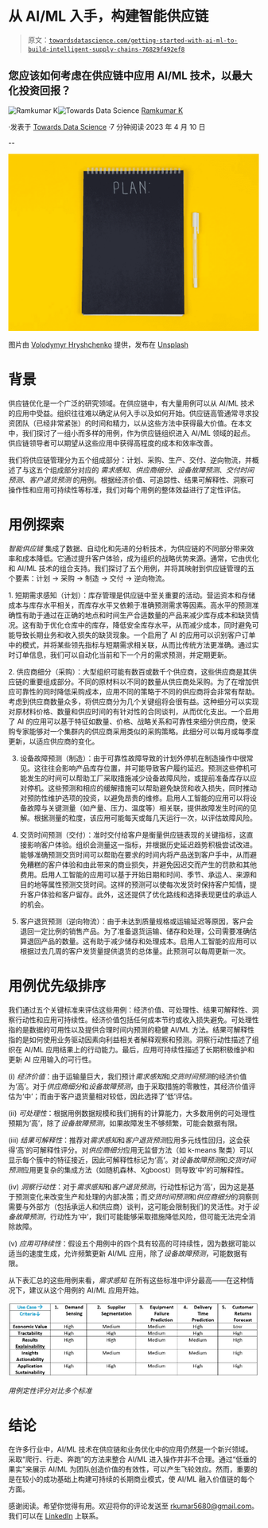 # 从 AI/ML 入手，构建智能供应链

> 原文：[`towardsdatascience.com/getting-started-with-ai-ml-to-build-intelligent-supply-chains-76829f492ef8`](https://towardsdatascience.com/getting-started-with-ai-ml-to-build-intelligent-supply-chains-76829f492ef8)

## 您应该如何考虑在供应链中应用 AI/ML 技术，以最大化投资回报？

[](https://medium.com/@rkumar5680?source=post_page-----76829f492ef8--------------------------------)![Ramkumar K](https://medium.com/@rkumar5680?source=post_page-----76829f492ef8--------------------------------)[](https://towardsdatascience.com/?source=post_page-----76829f492ef8--------------------------------)![Towards Data Science](https://towardsdatascience.com/?source=post_page-----76829f492ef8--------------------------------) [Ramkumar K](https://medium.com/@rkumar5680?source=post_page-----76829f492ef8--------------------------------)

·发表于 [Towards Data Science](https://towardsdatascience.com/?source=post_page-----76829f492ef8--------------------------------) ·7 分钟阅读·2023 年 4 月 10 日

--

![](img/5a0997ebe80ecd84f35d630b3272bda5.png)

图片由 [Volodymyr Hryshchenko](https://unsplash.com/@lunarts?utm_source=medium&utm_medium=referral) 提供，发布在 [Unsplash](https://unsplash.com/?utm_source=medium&utm_medium=referral)

# 背景

供应链优化是一个广泛的研究领域。在供应链中，有大量用例可以从 AI/ML 技术的应用中受益。组织往往难以确定从何入手以及如何开始。供应链高管通常寻求投资团队（已经非常紧张）的时间和精力，以从这些方法中获得最大价值。在本文中，我们探讨了一组小而多样的用例，作为供应链组织进入 AI/ML 领域的起点。供应链领导者可以期望从这些应用中获得高程度的成本和效率改善。

我们将供应链管理分为五个组成部分：计划、采购、生产、交付、逆向物流，并概述了与这五个组成部分对应的 *需求感知*、*供应商细分*、*设备故障预测*、*交付时间预测*、*客户退货预测* 的用例。根据经济价值、可追踪性、结果可解释性、洞察可操作性和应用可持续性等标准，我们对每个用例的整体效益进行了定性评估。

# 用例探索

*智能供应链* 集成了数据、自动化和先进的分析技术，为供应链的不同部分带来效率和成本降低。它通过提升客户体验，成为组织的战略优势来源。通常，它由优化和 AI/ML 技术的组合支持。我们探讨了五个用例，并将其映射到供应链管理的五个要素：计划 → 采购 → 制造 → 交付 → 逆向物流。

1\. 短期需求感知（计划）：库存管理是供应链中至关重要的活动。营运资本和存储成本与库存水平相关，而库存水平又依赖于准确预测需求等因素。高水平的预测准确性有助于通过在正确的地点和时间生产合适数量的产品来减少库存成本和缺货情况。这有助于优化仓库中的库存，降低安全库存水平，从而减少成本，同时避免可能导致长期业务和收入损失的缺货现象。一个启用了 AI 的应用可以识别客户订单中的模式，并将某些领先指标与短期需求相关联，从而比传统方法更准确。通过实时订单信息，我们可以自动化当前和下一个月的需求预测，并定期更新。

2\. 供应商细分（采购）：大型组织可能有数百或数千个供应商，这些供应商是其供应链的重要组成部分。不同的原材料以不同的数量从供应商处采购。为了在增加供应可靠性的同时降低采购成本，应用不同的策略于不同的供应商将会非常有帮助。考虑到供应商数量众多，将供应商分为几个关键组将会很有益。这种细分可以实现对原材料价格、数量和供应时间的有针对性的合同谈判，从而优化支出。一个启用了 AI 的应用可以基于特征如数量、价格、战略关系和可靠性来细分供应商，使采购专家能够对一个集群内的供应商采用类似的采购策略。此细分可以每月或每季度更新，以适应供应商的变化。

3. 设备故障预测（制造）：由于可靠性故障导致的计划外停机在制造操作中很常见。这往往会影响产品库存位置，并可能导致客户履约延迟。预测这些停机可能发生的时间可以帮助工厂采取措施减少设备故障风险，或提前准备库存以应对停机。这些预测和相应的缓解措施可以帮助避免缺货和收入损失，同时推动对预防性维护选项的投资，以避免昂贵的维修。启用人工智能的应用可以将设备故障与关键测量（如产量、压力、温度等）相关联，提供故障发生时间的见解。根据测量的粒度，该应用可能每天或每几天运行一次，以评估故障风险。

4. 交货时间预测（交付）：准时交付给客户是衡量供应链表现的关键指标，这直接影响客户体验。组织会测量这一指标，并根据历史延迟趋势积极尝试改进。能够准确预测交货时间可以帮助在要求的时间内将产品送到客户手中，从而避免糟糕的客户体验和由此带来的商业损失，并避免因迟交而产生的罚款和其他费用。启用人工智能的应用可以基于开始日期和时间、季节、承运人、来源和目的地等属性预测交货时间。这样的预测可以使每次发货时保持客户知情，提升客户体验和客户留存。此外，这还提供了优化路线和选择表现更佳的承运人的机会。

5. 客户退货预测（逆向物流）：由于未达到质量规格或运输延迟等原因，客户会退回一定比例的销售产品。为了准备退货运输、储存和处理，公司需要准确估算退回产品的数量。这有助于减少储存和处理成本。启用人工智能的应用可以根据过去几周的客户发货量提供退货的总体量。此预测可以每周更新一次。

# 用例优先级排序

我们通过五个关键标准来评估这些用例：经济价值、可处理性、结果可解释性、洞察行动性和应用可持续性。经济价值包括任何成本节约或收入损失避免。可处理性指的是数据的可用性以及提供合理时间内预测的稳健 AI/ML 方法。结果可解释性指的是如何使用业务驱动因素向利益相关者解释观察和预测。洞察行动性描述了组织在 AI/ML 应用结果上的行动能力。最后，应用可持续性描述了长期积极维护和更新 AI 应用输入的可行性。

(i) *经济价值*：由于运输量巨大，我们预计*需求感知*和*交货时间预测*的经济价值为‘高’。对于*供应商细分*和*设备故障预测*，由于采取措施的零散性，其经济价值评估为‘中’；而由于客户退货量相对较低，因此选择了‘低’评估。

(ii) *可处理性*：根据用例数据规模和我们拥有的计算能力，大多数用例的可处理性预期为‘高’，除了*设备故障预测*，如果故障发生不够频繁，可能会数据有限。

(iii) *结果可解释性*：推荐对*需求感知*和*客户退货预测*应用多元线性回归，这会获得‘高’的可解释性评分。对*供应商细分*应用无监督方法（如 k-means 聚类）可以显示每个簇中的特征接近，因此可解释性标记为‘高’。对*设备故障预测*和*交货时间预测*应用更复杂的集成方法（如随机森林、Xgboost）则导致‘中’的可解释性。

(iv) *洞察行动性*：对于*需求感知*和*客户退货预测*，行动性标记为‘高’，因为这是基于预测变化来改变生产和处理的内部决策；而*交货时间预测*和*供应商细分*的洞察则需要与外部方（包括承运人和供应商）谈判，这可能会限制我们的灵活性。对于*设备故障预测*，行动性为‘中’，我们可能能够采取措施降低风险，但可能无法完全消除故障。

(v) *应用可持续性*：假设五个用例中的四个具有较高的可持续性，因为数据可能以适当的速度生成，允许频繁更新 AI/ML 应用，除了*设备故障预测*，可能数据有限。

从下表汇总的这些用例来看，*需求感知* 在所有这些标准中评分最高——在这种情况下，建议从这个用例的 AI/ML 应用开始。

![](img/28a309c7b0835becd81c5163f92817a1.png)

*用例定性评分对比多个标准*

# 结论

在许多行业中，AI/ML 技术在供应链和业务优化中的应用仍然是一个新兴领域。采取“爬行、行走、奔跑”的方法来整合 AI/ML 进入操作并非不合理。通过“低垂的果实”来展示 AI/ML 为团队创造价值的有效性，可以产生飞轮效应。然而，重要的是在较小的成功基础上构建可持续的长期商业模式，使 AI/ML 融入价值链的每个方面。

感谢阅读。希望你觉得有用。欢迎将你的评论发送至 rkumar5680@gmail.com。我们可以在 [LinkedIn](https://medium.com/@rkumar5680/:%20https:/www.linkedin.com/in/ramkumar-karuppiah-4458414/) 上联系。
